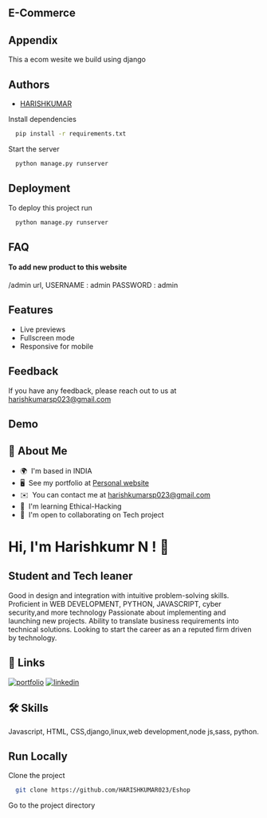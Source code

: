 ## E-Commerce

## Appendix

This a ecom wesite we build using django

## Authors

- [HARISHKUMAR](https://github.com/HARISHKUMAR023)

Install dependencies

```bash
  pip install -r requirements.txt
```

Start the server

```bash
  python manage.py runserver
```

## Deployment

To deploy this project run

```bash
  python manage.py runserver

```

## FAQ

#### To add new product to this website

/admin url,
USERNAME : admin
PASSWORD : admin

## Features

- Live previews
- Fullscreen mode
- Responsive for mobile

## Feedback

If you have any feedback, please reach out to us at harishkumarsp023@gmail.com

## Demo

## 🚀 About Me

- 🌍  I'm based in INDIA
- 🖥️  See my portfolio at [Personal website](http://harishkumar023.github.io/Harishkumar/)
- ✉️  You can contact me at [harishkumarsp023@gmail.com](mailto:harishkumarsp023@gmail.com)
- 🧠  I'm learning Ethical-Hacking
- 🤝  I'm open to collaborating on Tech project

# Hi, I'm Harishkumr N ! 👋

## Student and Tech leaner

Good in design and integration with intuitive problem-solving skills. Proficient in WEB DEVELOPMENT, PYTHON, JAVASCRIPT, cyber security,and more technology Passionate about implementing and launching new projects. Ability to translate business requirements into technical solutions. Looking to start the career as an a reputed firm driven by technology.

## 🔗 Links

[![portfolio](https://img.shields.io/badge/my_portfolio-000?style=for-the-badge&logo=ko-fi&logoColor=white)](https:harishkumar.software)
[![linkedin](https://img.shields.io/badge/linkedin-0A66C2?style=for-the-badge&logo=linkedin&logoColor=white)](https://www.linkedin.com/in/harishkumar023/)

## 🛠 Skills

Javascript, HTML, CSS,django,linux,web development,node js,sass,
python.

## Run Locally

Clone the project

```bash
  git clone https://github.com/HARISHKUMAR023/Eshop
```

Go to the project directory

